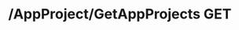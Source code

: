 #  /AppProject/GetAppProjects GET

<api-endpoint openapi-path="../../specifications/swagger.json" method="GET" endpoint="/AppProject/GetAppProjects"/>